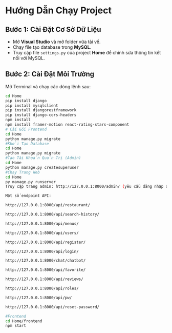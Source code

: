 # Hướng Dẫn Chạy Project

## Bước 1: Cài Đặt Cơ Sở Dữ Liệu
- Mở **Visual Studio** và mở folder vừa tải về.
- Chạy file tạo database trong **MySQL**.
- Truy cập file `settings.py` của project **Home** để chỉnh sửa thông tin kết nối với MySQL.

## Bước 2: Cài Đặt Môi Trường
Mở Terminal và chạy các dòng lệnh sau:

```bash
cd Home
pip install django
pip install mysqlclient
pip install djangorestframework
pip install django-cors-headers
npm install
npm install framer-motion react-rating-stars-component
# Cài Gói Frontend
cd Home
python manage.py migrate
#Khởi Tạo Database
cd Home
python manage.py migrate
#Tạo Tài Khoản Quản Trị (Admin)
cd Home
python manage.py createsuperuser
#Chạy Trang Web
cd Home
py manage.py runserver
Truy cập trang admin: http://127.0.0.1:8000/admin/ (yêu cầu đăng nhập admin).

Một số endpoint API:

http://127.0.0.1:8000/api/restaurant/

http://127.0.0.1:8000/api/search-history/

http://127.0.0.1:8000/api/menus/

http://127.0.0.1:8000/api/users/

http://127.0.0.1:8000/api/register/

http://127.0.0.1:8000/api/login/

http://127.0.0.1:8000/chat/chatbot/

http://127.0.0.1:8000/api/favorite/

http://127.0.0.1:8000/api/reviews/

http://127.0.0.1:8000/api/roles/

http://127.0.0.1:8000/api/pw/

http://127.0.0.1:8000/api/reset-password/

#Frontend
cd Home/frontend
npm start

